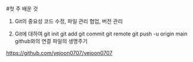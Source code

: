 #첫 주 배운 것

1. Git의 중요성
 코드 수정, 파일 관리
 협업, 버전 관리

2. Git에 대하여
 git init
 git add
 git commit
 git remote
 git push -u origin main
 github와의 연결
 파일의 생명주기

<https://github.com/yejoon0707/yejoon0707>
